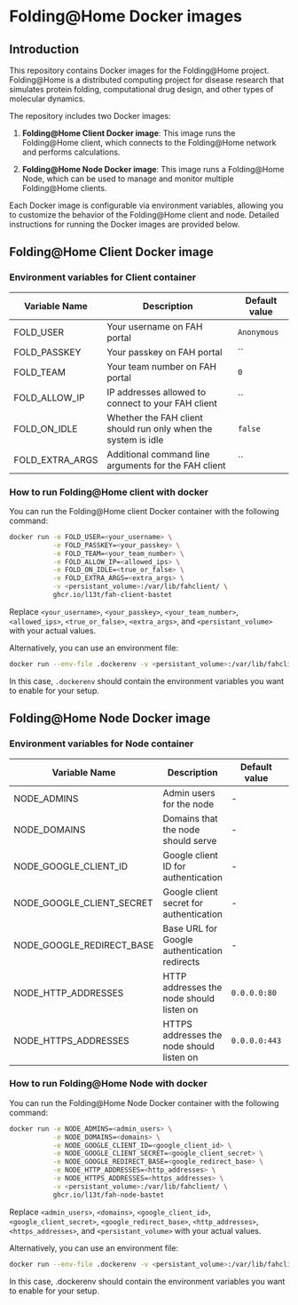 # Folding@Home Docker images

## Introduction

This repository contains Docker images for the Folding@Home project. Folding@Home is a distributed computing project for disease research that simulates protein folding, computational drug design, and other types of molecular dynamics.

The repository includes two Docker images:

1. **Folding@Home Client Docker image**: This image runs the Folding@Home client, which connects to the Folding@Home network and performs calculations.

2. **Folding@Home Node Docker image**: This image runs a Folding@Home Node, which can be used to manage and monitor multiple Folding@Home clients.

Each Docker image is configurable via environment variables, allowing you to customize the behavior of the Folding@Home client and node. Detailed instructions for running the Docker images are provided below.

## Folding@Home Client Docker image

### Environment variables for Client container

| Variable Name   | Description                                                    | Default value |
|-----------------|----------------------------------------------------------------|---------------|
| FOLD_USER       | Your username on FAH portal                                    | `Anonymous`   |
| FOLD_PASSKEY    | Your passkey on FAH portal                                     | ``            |
| FOLD_TEAM       | Your team number on FAH portal                                 | `0`           |
| FOLD_ALLOW_IP   | IP addresses allowed to connect to your FAH client             | ``            |
| FOLD_ON_IDLE    | Whether the FAH client should run only when the system is idle | `false`       |
| FOLD_EXTRA_ARGS | Additional command line arguments for the FAH client           | ``            |

### How to run Folding@Home client with docker

You can run the Folding@Home client Docker container with the following command:

```bash
docker run -e FOLD_USER=<your_username> \
           -e FOLD_PASSKEY=<your_passkey> \
           -e FOLD_TEAM=<your_team_number> \
           -e FOLD_ALLOW_IP=<allowed_ips> \
           -e FOLD_ON_IDLE=<true_or_false> \
           -e FOLD_EXTRA_ARGS=<extra_args> \
           -v <persistant_volume>:/var/lib/fahclient/ \
           ghcr.io/l13t/fah-client-bastet
```

Replace `<your_username>`, `<your_passkey>`, `<your_team_number>`, `<allowed_ips>`, `<true_or_false>`, `<extra_args>`, and `<persistant_volume>` with your actual values.

Alternatively, you can use an environment file:

```bash
docker run --env-file .dockerenv -v <persistant_volume>:/var/lib/fahclient/ ghcr.io/l13t/fah-client-bastet
```

In this case, `.dockerenv` should contain the environment variables you want to enable for your setup.

## Folding@Home Node Docker image

### Environment variables for Node container

| Variable Name             | Description                                  | Default value | Required |
|---------------------------|----------------------------------------------|---------------|----------|
| NODE_ADMINS               | Admin users for the node                     | -             | true     |
| NODE_DOMAINS              | Domains that the node should serve           | -             | true     |
| NODE_GOOGLE_CLIENT_ID     | Google client ID for authentication          | -             | true     |
| NODE_GOOGLE_CLIENT_SECRET | Google client secret for authentication      | -             | true     |
| NODE_GOOGLE_REDIRECT_BASE | Base URL for Google authentication redirects | -             | true     |
| NODE_HTTP_ADDRESSES       | HTTP addresses the node should listen on     | `0.0.0.0:80`  | false    |
| NODE_HTTPS_ADDRESSES      | HTTPS addresses the node should listen on    | `0.0.0.0:443` | false    |

### How to run Folding@Home Node with docker

You can run the Folding@Home Node Docker container with the following command:

```bash
docker run -e NODE_ADMINS=<admin_users> \
           -e NODE_DOMAINS=<domains> \
           -e NODE_GOOGLE_CLIENT_ID=<google_client_id> \
           -e NODE_GOOGLE_CLIENT_SECRET=<google_client_secret> \
           -e NODE_GOOGLE_REDIRECT_BASE=<google_redirect_base> \
           -e NODE_HTTP_ADDRESSES=<http_addresses> \
           -e NODE_HTTPS_ADDRESSES=<https_addresses> \
           -v <persistant_volume>:/var/lib/fahclient/ \
           ghcr.io/l13t/fah-node-bastet
```

Replace `<admin_users>`, `<domains>`, `<google_client_id>`, `<google_client_secret>`, `<google_redirect_base>`, `<http_addresses>`, `<https_addresses>`, and `<persistant_volume>` with your actual values.

Alternatively, you can use an environment file:

```bash
docker run --env-file .dockerenv -v <persistant_volume>:/var/lib/fahclient/ ghcr.io/l13t/fah-node-bastet
```

In this case, .dockerenv should contain the environment variables you want to enable for your setup.

